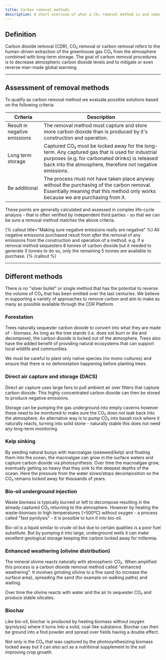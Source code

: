 ```yaml
---
title: Carbon removal methods
description: A short overview of what a CO₂ removal method is and some examples of ways to remove carbon dioxide through our platform.
---
```


## Definition

Carbon dioxide removal (CDR), CO₂ removal or carbon removal refers to the human-driven extraction of the greenhouse gas CO₂ from the atmosphere combined with long-term storage. The goal of carbon removal procedures is to decrease atmospheric carbon dioxide levels and to mitigate or even reverse man-made global warming.

---

## Assessment of removal methods

To qualify as carbon removal method we evaluate possible solutions based on the following criteria:

| Criteria                     | Description                                                                                                                                                                                                    |
| ---------------------------- | -------------------------------------------------------------------------------------------------------------------------------------------------------------------------------------------------------------- |
| Result in negative emissions | The removal method must capture and store more carbon dioxide than is produced by it's construction and operation.                                                                                             |
| Long term storage            | Captured CO₂ must be locked away for the long-term. Any captured gas that is used for industrial purposes (e.g. for carbonated drinks) is released back into the atmosphere, therefore not negative emissions. |
| Be additional                | The process must not have taken place anyway without the purchasing of the carbon removal. Essentially meaning that this method only works because we are purchasing from it.                                  |

These points are generally calculated and assessed in complex life-cycle analysis - that is often verified by independent third parties - so that we can be sure a removal method matches the above criteria.

{% callout title="Making sure negative emissions really are negative" %}
All negative emissions purchased result from _after_ the removal of any emissions from the construction and operation of a method. e.g. if a removal method sequesters 8 tonnes of carbon dioxide but it needed to generate 3 tonnes to do so, only the remaining 5 tonnes are available to purchase.
{% /callout %}

---

## Different methods

There is no "silver bullet" or single method that has the potential to reverse the volume of CO₂ that has been emitted over the last centuries. We believe in supporting a variety of approaches to remove carbon and aim to make as many as possible available through the CDR Platform.

### Forestation

Trees naturally sequester carbon dioxide to convert into what they are made of - biomass. As long as the tree stands (i.e. does not burn or die and decompose), the carbon dioxide is locked out of the atmosphere. Trees also have the added benefit of providing natural ecosystems that can support local wildlife and communities.

We must be careful to plant only native species (no mono-cultures) and ensure that there is no deforestation happening before planting trees.

### Direct air capture and storage (DACS)

Direct air capture uses large fans to pull ambient air over filters that capture carbon dioxide. This highly concentrated carbon dioxide can then be stored to produce negative emissions.

Storage can be pumping the gas underground into empty caverns however these need to be monitored to make sure the CO₂ does not leak back into the atmosphere. An alternative way is to pump CO₂ into basalt rock where it naturally reacts, turning into solid stone - naturally stable this does not need any long-term monitoring.

### Kelp sinking

By seeding natural buoys with macroalgae (seaweed/kelp) and floating them into the ocean, the macroalgae can grow in the surface waters and capture carbon dioxide via photosynthesis. Over time the macroalgae grow, eventually getting so heavy that they sink to the deepest depths of the ocean. Here the pressure from the water slows/stops decomposition so the CO₂ remains locked away for thousands of years.

### Bio-oil underground injection

Waste biomass is typically burned or left to decompose resulting in the already captured CO₂ returning to the atmosphere. However by heating the waste-biomass to high temperatures (>500ºC) without oxygen - a process called "fast pyrolysis" - it is possible to turn it into bio-oil.

Bio-oil is a liquid similar to crude oil but due to certain qualities is a poor fuel substitute. But by pumping it into large, underground wells it can make excellent geological storage keeping the carbon locked away for millennia.

### Enhanced weathering (olivine distribution)

The mineral olivine reacts naturally with atmospheric CO₂. When amplified this process is a carbon dioxide removal method called "enhanced weathering". It involves grinding olivine to a fine sand (to increase the surface area), spreading the sand (for example on walking paths) and waiting.

Over time the olivine reacts with water and the air to sequester CO₂ and produce stable silicates.

### Biochar

Like bio-oil, biochar is produced by heating biomass without oxygen (pyrolysis) where it turns into a solid, coal-like substance. Biochar can then be ground into a find powder and spread over fields having a double effect.

Not only is the CO₂ that was captured by the photosynthesizing biomass locked away but it can also act as a nutritional supplement to the soil improving crop growth.
